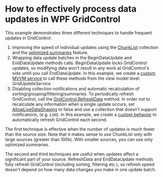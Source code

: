 # How to effectively process data updates in WPF GridControl

This example demonstrates three different techniques to handle frequent updates in GridControl:
1. Improving the speed of individual updates using the [ChunkList](https://docs.devexpress.com/WPF/DevExpress.Xpf.ChunkList.ChunkList-1) collection and the [optimized summaries](https://docs.devexpress.com/WPF/DevExpress.Xpf.Grid.GridControl.OptimizeSummaryCalculation) feature.
2. Wrapping data update batches in the BeginDataUpdate and EndDataUpdate methods calls. BeginDataUpdate locks GridControl updates, so modifying data won't result in any work at GridControl's side untill you call EndDataUpdate. In this example, we create a [custom MVVM service](https://docs.devexpress.com/WPF/16920/mvvm-framework/services/how-to-create-a-custom-service) to call these methods from the view model level: *GridUpdateService*
3. Disabling collection notifications and automatic recalculation of sorting/grouping/filtering/summaries. To periodically refresh GridControl, call the [GridControl.RefreshData](https://docs.devexpress.com/WPF/DevExpress.Xpf.Grid.DataControlBase.RefreshData) method. In order not to recalculate any information when a single update occurs, set [AllowLiveDataShaping](https://docs.devexpress.com/WPF/DevExpress.Xpf.Grid.DataControlBase.AllowLiveDataShaping) to false and use a collection that doesn't support notificatoins, (e.g. List<t>). In this example, we create a [custom behavior](https://docs.devexpress.com/WPF/17458/mvvm-framework/behaviors/how-to-create-a-custom-behavior) to automatically refresh GridControl each second.
  
  The first technique is effective when the number of updates is much fewer than the source size. Note that it makes sense to use ChunkList only with large sources (greater than 100k). With smaller sources, you can use only optimized summaries.
  
  The second and third techniques are useful when updates affect a significant part of your source. RefreshData and EndDataUpdate methods fully refresh GridControl (including sorting, filtering etc.), so refresh speed doesn't depend on how many data changes you make in one update batch. 
